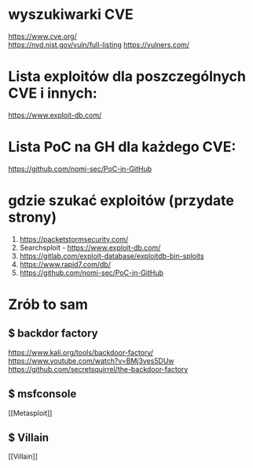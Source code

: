 # wyszukiwarki CVE
https://www.cve.org/  
https://nvd.nist.gov/vuln/full-listing
https://vulners.com/

# Lista exploitów dla poszczególnych CVE i innych:  
https://www.exploit-db.com/

# Lista PoC na GH dla każdego CVE:  
https://github.com/nomi-sec/PoC-in-GitHub

# gdzie szukać exploitów (przydate strony)
1. https://packetstormsecurity.com/
2. Searchsploit - https://www.exploit-db.com/
3. https://gitlab.com/exploit-database/exploitdb-bin-sploits
4. https://www.rapid7.com/db/
5. https://github.com/nomi-sec/PoC-in-GitHub
# Zrób to sam
## $ backdor factory
https://www.kali.org/tools/backdoor-factory/
https://www.youtube.com/watch?v=BMj3ves5DUw
https://github.com/secretsquirrel/the-backdoor-factory
## $ msfconsole
[[Metasploit]]
## $ Villain
[[Villain]]